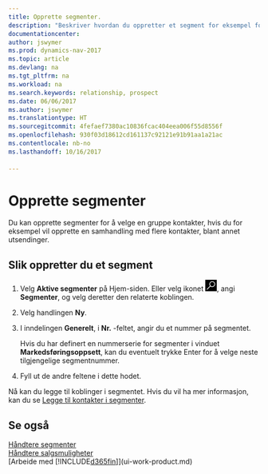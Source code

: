```yaml
---
title: Opprette segmenter.
description: "Beskriver hvordan du oppretter et segment for eksempel for en gruppe med kontakter i Dynamics NAV, for å sende direktereklame til flere kontakter."
documentationcenter: 
author: jswymer
ms.prod: dynamics-nav-2017
ms.topic: article
ms.devlang: na
ms.tgt_pltfrm: na
ms.workload: na
ms.search.keywords: relationship, prospect
ms.date: 06/06/2017
ms.author: jswymer
ms.translationtype: HT
ms.sourcegitcommit: 4fefaef7380ac10836fcac404eea006f55d8556f
ms.openlocfilehash: 930f03d18612cd161137c92121e91b91aa1a21ac
ms.contentlocale: nb-no
ms.lasthandoff: 10/16/2017

---
```

# <a name="how-to-create-segments"></a>Opprette segmenter
Du kan opprette segmenter for å velge en gruppe kontakter, hvis du for eksempel vil opprette en samhandling med flere kontakter, blant annet utsendinger.

## <a name="to-create-a-segment"></a>Slik oppretter du et segment
1. Velg **Aktive segmenter** på Hjem-siden. Eller velg ikonet ![Søk etter side eller rapport](media/ui-search/search_small.png "Søk etter side eller rapport"), angi **Segmenter**, og velg deretter den relaterte koblingen.
2. Velg handlingen **Ny**.
3. I inndelingen **Generelt**, i **Nr.** -feltet, angir du et nummer på segmentet.

    Hvis du har definert en nummerserie for segmenter i vinduet **Markedsføringsoppsett**, kan du eventuelt trykke Enter for å velge neste tilgjengelige segmentnummer.
4. Fyll ut de andre feltene i dette hodet.

Nå kan du legge til koblinger i segmentet. Hvis du vil ha mer informasjon, kan du se [Legge til kontakter i segmenter](marketing-add-contact-segment.md).

## <a name="see-also"></a>Se også
[Håndtere segmenter](marketing-segments.md)  
[Håndtere salgsmuligheter](marketing-manage-sales-opportunities.md)  
[Arbeide med [!INCLUDE[d365fin](includes/d365fin_md.md)]](ui-work-product.md)  

